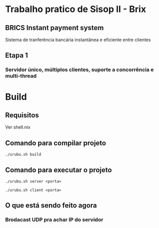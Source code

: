 # Trabalho pratico de Sisop II - Brix

## BRICS Instant payment system

Sistema de tranferência bancária instantânea e eficiente entre clientes

## Etapa 1

### Servidor único, múltiplos clientes, suporte a concorrência e multi-thread

# Build

## Requisitos

Ver shell.nix

## Comando para compilar projeto

```
./urubu.sh build
```

## Comando para executar o projeto

```
./urubu.sh server <porta>
```

```
./urubu.sh client <porta>
```

## O que está sendo feito agora

### Brodacast UDP pra achar IP do servidor

